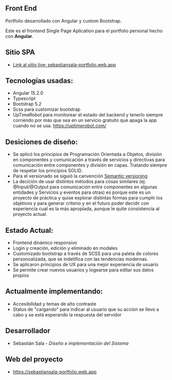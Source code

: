 ## Front End

Portfolio desarrollado con Angular y custom Bootstrap.

Este es el frontend Single Page Aplication para el portfolio personal hecho con <b>Angular</b>.


## Sitio <b>SPA</b>

* <a href="https://sebastiansala-portfolio.web.app" target="_blank">Link al sitio live: sebastiansala-portfolio.web.app</a>


## Tecnologías usadas:

* Angular 15.2.0
* Typescript
* Bootstrap 5.2
* Scss para customizar bootstrap
* UpTimeRobot para monitorear el estado del backend y tenerlo siempre corriendo por más que sea en un servicio gratuito que apaga la app cuando no se usa. https://uptimerobot.com/


## Desiciones de diseño:

* Se aplicó los principios de Programación Orientada a Objetos, división en componentes y comunicación a través de servicios y directivas para comunicación entre componentes y división en capas. Tratando siempre de respetar los principios SOLID.
* Para el versionado se siguió la canvención  <a href="https://semver.org/" target="_blank">Semantic versioning</a>
* La decición de usar distintos métodos para cosas similares (ej: @Input/@Output para comunicación entre componentes en algunas entidades y Servicios y eventos para otras) es porque este es un proyecto de práctica y quise explorar distintas formas para cumplir los objetivos y para generar criterio y en el futuro poder decidir con experiencia cual es la más apropiada, aunque le quite consistencia al proyecto actual.


## Estado Actual:

* Frontend dinámico responsivo
* Login y creación, edición y eliminado en modales
* Customizado bootstrap a través de SCSS para una paleta de colores personoalizada, que se indetifica con las tendencias modernas.
* Se aplicaron principios de UX para una mejor experiencia de usuario
* Se permite crear nuevos usuarios y logearse para editar sus datos propios


## Actualmente implementando:

* Accesibilidad y temas de alto contraste
* Status de "cargando" para indicar al usuario que su acción se llevo a cabo y se está esperando la respuesta del servidor


## Desarrollador

* Sebastián Sala - *Diseño e implementación del Sistema*


## Web del proyecto

* https://sebastiansala-portfolio.web.app